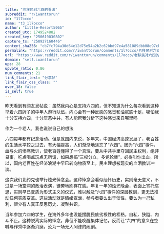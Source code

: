 ```yaml
---
title: "老移民对六四的看法"
subreddit: "r/iwanttorun"
id: "1l7occo"
name: "t3_1l7occo"
author: "Little-Resort5065"
created_utc: 1749524882
created_key: "250610030802"
capture_ts: "250927160446"
content_sha256: "cb7fc794a30d64e12d75e54a2b2c62bbd97e4a581089dbb08e97cbddd6225a74"
permalink: "https://reddit.com/r/iwanttorun/comments/1l7occo/老移民对六四的看法/"
url: "https://www.reddit.com/r/iwanttorun/comments/1l7occo/老移民对六四的看法/"
domain: "self.iwanttorun"
ups: 28
upvote_ratio: 0.86
num_comments: 21
link_flair_text: "分享帖"
link_flair_css_class: ""
over_18: false
is_self: true
---
```


昨天看到有网友发帖说：虽然我内心是支持六四的，但不知道为什么每次看到这种举着六四牌子的中年人游行队伍，内心会有一种反感的感觉和油腻感十足，哪怕我十分支持六四，十分厌恶中共，有人能帮我分析下这种感觉来自哪里吗

作为一个老人，我也说说自己的想法

六四每年都有纪念活动。但是就国内来说，多年来，中国经济高速发展了，老百姓的生活水平较之过去，有大幅提高，人们渐渐地淡忘了“六四”。因为“六四”事件，血与火的惨痛教训，使老百姓懂得了一个真理，要从中共手里夺回民主权利，绝非易事，吃点喝点玩点无所谓，如果想搞“三权分立，多党轮替”，必得叫你出血。所以，国内老百姓在经济浪潮中早已转向物质至上，民主理想被现实的血泪教训冲淡。

这次我们北约克也举行烛光悼念会。这种悼念会看似缅怀历史，实则毫无意义，不过是一场空洞的政治表演，徒劳地刷存在感。年复一年的烛光晚会，表面上寄托哀思，实则早已变质为形式主义的仪式，难以触及“六四”事件的深层教训，更无法推动任何实质变革。这些活动就是情绪宣泄，参与者要么出于惯性，要么为一己私利，很少有人真正反思历史、凝聚共识。

当年参加六四的学生，在海外多年也没能摆脱民族劣根性的桎梏。自私、狭隘、内斗不止。这种脱离实际的悼念，非但不能唤醒集体记忆，反而让“六四”的意义在空喊与作秀中逐渐消磨，沦为一场无人问津的闹剧。
